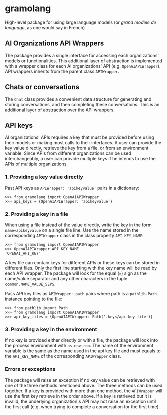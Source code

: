 # gramolang
High-level package for using large language models (or _grand modèle de language_, as
one would say in French)


## AI Organizations API Wrappers
The package provides a single interface for accessing each organizations' models
or functionalities. This additional layer of abstraction is implemented with a
wrapper class for each AI organizations' API (e.g. `OpenAIAPIWrapper`). API
wrappers  inherits from the parent class `APIWrapper`.


## Chats or conversations
The `Chat` class provides a convenient data structure for generating and storing
conversations, and then completing these conversations. This is an additional
layer of abstraction over the API wrappers.


## API keys
AI organizations' APIs requires a key that must be provided before using their
models or making most calls to their interfaces. A user can provide the key
value directly, retrieve the key from a file, or from an environment variable.
Since APIs from different organizations can be used interchangeably, a user can
provide multiple keys if he intends to use the APIs of multiple organizations.

### 1. Providing a key value directly
Past API keys as `APIWrapper: 'apikeyvalue'` pairs in a dictionary: 

    >>> from gramolang import OpenAIAPIWrapper
    >>> api_keys = {OpenAIAPIWrapper: 'apikeyvalue'}

### 2. Providing a key in a file
When using a file instead of the value directly, write the key in the form
`name=apikeyvalue` on a single file line. Use the name stored in the
corresponding `APIWrapper` class in the class property `API_KEY_NAME`:

    >>> from gramolang import OpenAIAPIWrapper 
    >>> OpenAIAPIWrapper.API_KEY_NAME
    'OPENAI_API_KEY'

A key file can contain keys for different APIs or these keys can be stored in
different files. Only the first line starting with the key name will be read by
each API wrapper. The package will look for the equal (`=`) sign as the name/value
separator and any other characters in the tuple `common.NAME_VALUE_SEPS`.

Pass API key files as `APIWrapper: path` pairs where path is a `pathlib.Path`
instance pointing to the file:

    >>> from pathlib import Path
    >>> from gramolang import OpenAIAPIWrapper 
    >>> api_key_files = {OpenAIAPIWrapper: Path('.keys/api-key-file')}

### 3. Providing a key in the environment
If no key is provided either directly or with a file, the package will look
into the process environment with `os.environ`. The name of the environment
variable is the same as the name used in the api key file and must equals to the
`API_KEY_NAME` of the corresponding `APIWrapper` class.

### Errors or exceptions
The package will raise an exception if no key value can be retrieved with one
of the three methods mentioned above. The three methods can be used together. If
a key is provided with more than one method, the `APIWrapper` will use the
first key retrieve in the order above. If a key is retrieved but it is invalid,
the underlying organization's API may not raise an exception until the first
call (e.g. when  trying to complete a conversation for the first time).
